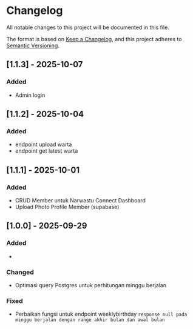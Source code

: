 # Changelog
All notable changes to this project will be documented in this file.

The format is based on [Keep a Changelog](https://keepachangelog.com/en/1.1.0/),
and this project adheres to [Semantic Versioning](https://semver.org/spec/v2.0.0.html).

<!-- 

## [Unreleased]
## [1.1.3] - Date
### Added
- 

### Changed
- 

### Fixed
- 

### Security
- Patch ...

-->

## [1.1.3] - 2025-10-07
### Added
- Admin login

## [1.1.2] - 2025-10-04
### Added
- endpoint upload warta
- endpoint get latest warta

## [1.1.1] - 2025-10-01
### Added
- CRUD Member untuk Narwastu Connect Dashboard
- Upload Photo Profile Member (supabase)


## [1.0.0] - 2025-09-29
### Added
- 

### Changed
- Optimasi query Postgres untuk perhitungan minggu berjalan

### Fixed
- Perbaikan fungsi untuk endpoint weeklybirthday `response null pada minggu berjalan dengan range akhir bulan dan awal bulan`